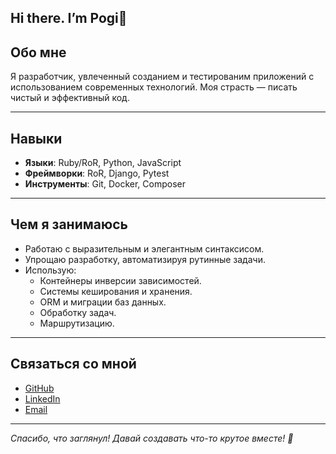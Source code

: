 ## Hi there. I’m Pogi👋

<!--
**pogi09/pogi09** is a ✨ _special_ ✨ repository because its `README.md` (this file) appears on your GitHub profile.

Here are some ideas to get you started:

- 🔭 I’m currently working on ...
- 🌱 I’m currently learning ...
- 👯 I’m looking to collaborate on ...
- 🤔 I’m looking for help with ...
- 💬 Ask me about ...
- 📫 How to reach me: ...
- 😄 Pronouns: ...
- ⚡ Fun fact: ...
-->
## Обо мне
Я разработчик, увлеченный созданием и тестированим приложений с использованием современных технологий. Моя страсть — писать чистый и эффективный код.

---

## Навыки
- **Языки**: Ruby/RoR, Python, JavaScript
- **Фреймворки**: RoR, Django, Pytest
- **Инструменты**: Git, Docker, Composer

---

## Чем я занимаюсь
- Работаю с выразительным и элегантным синтаксисом.
- Упрощаю разработку, автоматизируя рутинные задачи.
- Использую:
  - Контейнеры инверсии зависимостей.
  - Системы кеширования и хранения.
  - ORM и миграции баз данных.
  - Обработку задач.
  - Маршрутизацию.

---

## Связаться со мной
- [GitHub](https://github.com/pogi09)
- [LinkedIn](https://www.linkedin.com/in/oleg-polishchuk-b829a4168)
- [Email](mailto:polischykpogi@gmail.com)

---

*Спасибо, что заглянул! Давай создавать что-то крутое вместе! 🚀*
